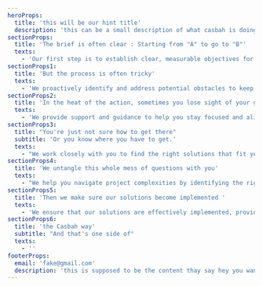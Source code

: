 ```yaml
---
heroProps:
  title: 'this will be our hint title'
  description: 'this can be a small description of what casbah is doing and it market niche'
sectionProps:
  title: 'The brief is often clear : Starting from "A" to go to "B"'
  texts:
    - 'Our first step is to establish clear, measurable objectives for your project. We work closely with you to understand your vision and identify any areas for improvement. With a precise set of goals in place, we ensure that your project is set up for success from the very beginning. Our team collaborates with you to ensure that everyone is aligned and focused on achieving your desired outcomes.'
sectionProps1:
  title: 'But the process is often tricky'
  texts:
    - 'We proactively identify and address potential obstacles to keep your project on track. Our team navigates challenges with expertise and creativity to find effective solutions and keep your project moving forward.'
sectionProps2:
  title: 'In the heat of the action, sometimes you lose sight of your goal'
  texts:
    - 'We provide support and guidance to help you stay focused and aligned with your objectives, even during intense moments. Our team works closely with you, providing regular updates to keep you informed throughout the project.'
sectionProps3:
  title: "You're just not sure how to get there"
  subtitle: 'Or you know where you have to get.'
  texts:
    - "We work closely with you to find the right solutions that fit your project and resources, even when the path forward isn't immediately clear. We work with you to develop a customized plan that takes into account your unique needs and challenges"
sectionProps4:
  title: 'We untangle this whole mess of questions with you'
  texts:
    - "We help you navigate project complexities by identifying the right questions and collaborating closely with you. We prioritize communication to keep everyone aligned, whether it's refining your approach or addressing unexpected issues. With our support, you can achieve your desired outcomes."
sectionProps5:
  title: 'Then we make sure our solutions become implemented '
  texts:
    - 'We ensure that our solutions are effectively implemented, providing ongoing support to address any issues. Our team works closely with you to ensure smooth and efficient implementation, delivering results that meet or exceed your expectations.'
sectionProps6:
  title: 'the Casbah way'
  subtitle: "And that's one side of"
  texts:
    - ''
footerProps:
  email: 'fake@gmail.com'
  description: 'this is supposed to be the content thay say hey you want to work with us drop us a mail  at'
---
```

